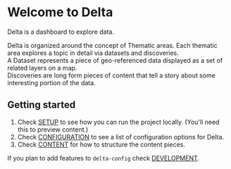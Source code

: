# Welcome to Delta

Delta is a dashboard to explore data.

Delta is organized around the concept of Thematic areas. Each thematic area explores a topic in detail via datasets and discoveries.  
A Dataset represents a piece of geo-referenced data displayed as a set of related layers on a map.  
Discoveries are long form pieces of content that tell a story about some interesting portion of the data.

## Getting started

1) Check [SETUP](./docs/SETUP.md) to see how you can run the project locally. (You'll need this to preview content.)
2) Check [CONFIGURATION](./docs/CONFIGURATION.md) to see a list of configuration options for Delta.
3) Check [CONTENT](./docs/CONTENT.md) for how to structure the content pieces.

If you plan to add features to `delta-config` check [DEVELOPMENT](./docs/DEVELOPMENT.md).
